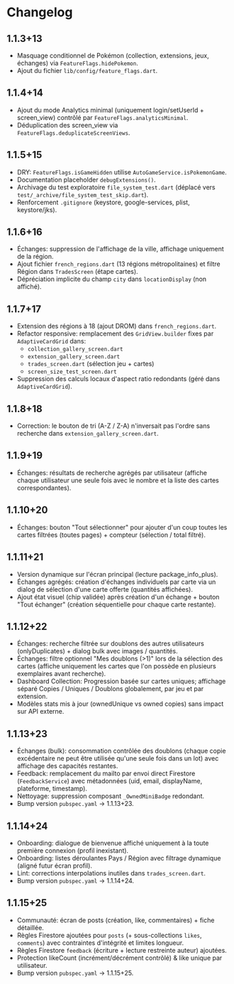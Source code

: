 # Changelog

## 1.1.3+13
- Masquage conditionnel de Pokémon (collection, extensions, jeux, échanges) via `FeatureFlags.hidePokemon`.
- Ajout du fichier `lib/config/feature_flags.dart`.

## 1.1.4+14
- Ajout du mode Analytics minimal (uniquement login/setUserId + screen_view) contrôlé par `FeatureFlags.analyticsMinimal`.
- Déduplication des screen_view via `FeatureFlags.deduplicateScreenViews`.

## 1.1.5+15
- DRY: `FeatureFlags.isGameHidden` utilise `AutoGameService.isPokemonGame`.
- Documentation placeholder `debugExtensions()`.
- Archivage du test exploratoire `file_system_test.dart` (déplacé vers `test/_archive/file_system_test_skip.dart`).
- Renforcement `.gitignore` (keystore, google-services, plist, keystore/jks).

## 1.1.6+16
- Échanges: suppression de l'affichage de la ville, affichage uniquement de la région.
- Ajout fichier `french_regions.dart` (13 régions métropolitaines) et filtre Région dans `TradesScreen` (étape cartes).
- Dépréciation implicite du champ `city` dans `locationDisplay` (non affiché).

## 1.1.7+17
- Extension des régions à 18 (ajout DROM) dans `french_regions.dart`.
- Refactor responsive: remplacement des `GridView.builder` fixes par `AdaptiveCardGrid` dans:
	- `collection_gallery_screen.dart`
	- `extension_gallery_screen.dart`
	- `trades_screen.dart` (sélection jeu + cartes)
	- `screen_size_test_screen.dart`
- Suppression des calculs locaux d'aspect ratio redondants (géré dans `AdaptiveCardGrid`).

## 1.1.8+18
- Correction: le bouton de tri (A-Z / Z-A) n'inversait pas l'ordre sans recherche dans `extension_gallery_screen.dart`.

## 1.1.9+19
- Échanges: résultats de recherche agrégés par utilisateur (affiche chaque utilisateur une seule fois avec le nombre et la liste des cartes correspondantes).

## 1.1.10+20
- Échanges: bouton "Tout sélectionner" pour ajouter d'un coup toutes les cartes filtrées (toutes pages) + compteur (sélection / total filtré).

## 1.1.11+21
- Version dynamique sur l'écran principal (lecture package_info_plus).
- Échanges agrégés: création d'échanges individuels par carte via un dialog de sélection d'une carte offerte (quantités affichées).
- Ajout état visuel (chip validée) après création d'un échange + bouton "Tout échanger" (création séquentielle pour chaque carte restante).

## 1.1.12+22
- Échanges: recherche filtrée sur doublons des autres utilisateurs (onlyDuplicates) + dialog bulk avec images / quantités.
- Échanges: filtre optionnel "Mes doublons (>1)" lors de la sélection des cartes (affiche uniquement les cartes que l'on possède en plusieurs exemplaires avant recherche).
- Dashboard Collection: Progression basée sur cartes uniques; affichage séparé Copies / Uniques / Doublons globalement, par jeu et par extension.
- Modèles stats mis à jour (ownedUnique vs owned copies) sans impact sur API externe.

## 1.1.13+23
- Échanges (bulk): consommation contrôlée des doublons (chaque copie excédentaire ne peut être utilisée qu'une seule fois dans un lot) avec affichage des capacités restantes.
- Feedback: remplacement du mailto par envoi direct Firestore (`FeedbackService`) avec métadonnées (uid, email, displayName, plateforme, timestamp).
- Nettoyage: suppression composant `_OwnedMiniBadge` redondant.
- Bump version `pubspec.yaml` → 1.1.13+23.

## 1.1.14+24
- Onboarding: dialogue de bienvenue affiché uniquement à la toute première connexion (profil inexistant).
- Onboarding: listes déroulantes Pays / Région avec filtrage dynamique (aligné futur écran profil).
- Lint: corrections interpolations inutiles dans `trades_screen.dart`.
- Bump version `pubspec.yaml` → 1.1.14+24.

## 1.1.15+25
- Communauté: écran de posts (création, like, commentaires) + fiche détaillée.
- Règles Firestore ajoutées pour `posts` (+ sous-collections `likes`, `comments`) avec contraintes d'intégrité et limites longueur.
- Règles Firestore `feedback` (écriture + lecture restreinte auteur) ajoutées.
- Protection likeCount (incrément/décrément contrôlé) & like unique par utilisateur.
- Bump version `pubspec.yaml` → 1.1.15+25.
